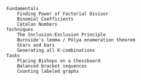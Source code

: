     Fundamentals
        Finding Power of Factorial Divisor
        Binomial Coefficients
        Catalan Numbers
    Techniques
        The Inclusion-Exclusion Principle
        Burnside's lemma / Pólya enumeration theorem
        Stars and bars
        Generating all K-combinations
    Tasks
        Placing Bishops on a Chessboard
        Balanced bracket sequences
        Counting labeled graphs